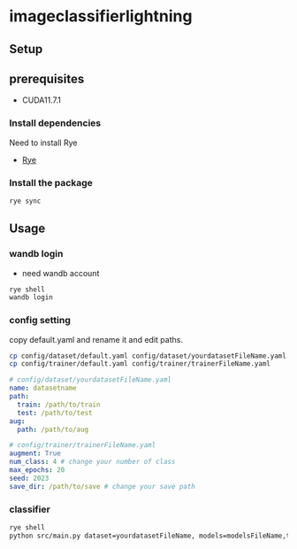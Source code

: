 # imageclassifierlightning

## Setup
## prerequisites
- CUDA11.7.1
### Install dependencies
Need to install Rye
- [Rye](https://rye-up.com/guide/installation/)

### Install the package
```bash
rye sync
```

## Usage
### wandb login
- need wandb account
```bash
rye shell
wandb login
```
### config setting
copy default.yaml and rename it and edit paths.
```bash
cp config/dataset/default.yaml config/dataset/yourdatasetFileName.yaml
cp config/trainer/default.yaml config/trainer/trainerFileName.yaml
```
```yaml
# config/dataset/yourdatasetFileName.yaml
name: datasetname
path:
  train: /path/to/train
  test: /path/to/test
aug:
  path: /path/to/aug
```
```yaml
# config/trainer/trainerFileName.yaml
augment: True
num_class: 4 # change your number of class
max_epochs: 20
seed: 2023
save_dir: /path/to/save # change your save path
```

### classifier

```bash
rye shell
python src/main.py dataset=yourdatasetFileName, models=modelsFileName,trainer=trainerFileName
```
